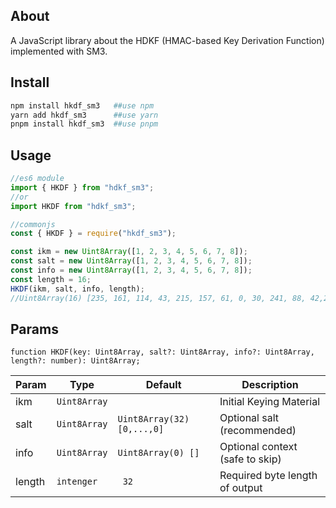 ## About

A JavaScript library about the HDKF (HMAC-based Key Derivation Function) implemented with SM3.

## Install

```bash
npm install hkdf_sm3   ##use npm
yarn add hkdf_sm3      ##use yarn
pnpm install hkdf_sm3  ##use pnpm
```

## Usage

```js
//es6 module
import { HKDF } from "hdkf_sm3";
//or
import HKDF from "hdkf_sm3";

//commonjs
const { HKDF } = require("hkdf_sm3");

const ikm = new Uint8Array([1, 2, 3, 4, 5, 6, 7, 8]);
const salt = new Uint8Array([1, 2, 3, 4, 5, 6, 7, 8]);
const info = new Uint8Array([1, 2, 3, 4, 5, 6, 7, 8]);
const length = 16;
HKDF(ikm, salt, info, length);
//Uint8Array(16) [235, 161, 114, 43, 215, 157, 61, 0, 30, 241, 88, 42,210, 63, 248, 218]
```

## Params

`function HKDF(key: Uint8Array, salt?: Uint8Array, info?: Uint8Array, length?: number): Uint8Array;`

| Param  | Type                    | Default                                | Description                     |
| ------ | ----------------------- | -------------------------------------- | ------------------------------- |
| ikm    | <code>Uint8Array</code> |                                        | Initial Keying Material         |
| salt   | <code>Uint8Array</code> | <code>Uint8Array(32) [0,...,0] </code> | Optional salt (recommended)     |
| info   | <code>Uint8Array</code> | <code>Uint8Array(0) [] </code>         | Optional context (safe to skip) |
| length | <code>intenger</code>   | <code> 32 </code>                      | Required byte length of output  |
